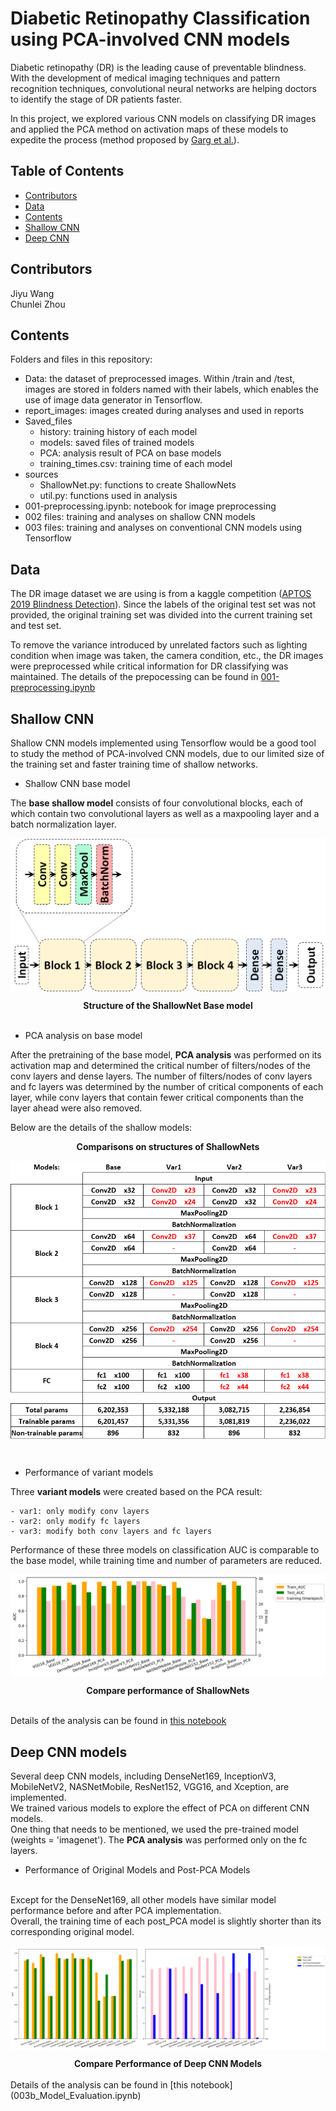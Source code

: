 # Diabetic Retinopathy Classification using PCA-involved CNN models

Diabetic retinopathy (DR) is the leading cause of preventable blindness. With the development of medical imaging techniques and pattern recognition techniques, convolutional neural networks are helping doctors to identify the stage of DR patients faster. <br />

In this project, we explored various CNN models on classifying DR images and applied the PCA method on activation maps of these models to expedite the process (method proposed by [Garg et al.](https://arxiv.org/abs/1812.06224)). <br />

<!-- TABLE OF CONTENTS -->
## Table of Contents

* [Contributors](#contributors)
* [Data](#data)
* [Contents](#contents)
* [Shallow CNN](#shallow-cnn)
* [Deep CNN](#deep-cnn-models)

## Contributors
Jiyu Wang <br />
Chunlei Zhou <br />

## Contents
Folders and files in this repository:
* Data: the dataset of preprocessed images. Within /train and /test, images are stored in folders named with their labels, which enables the use of image data generator in Tensorflow.
* report_images: images created during analyses and used in reports
* Saved_files
    - history: training history of each model
    - models: saved files of trained models
    - PCA: analysis result of PCA on base models
    - training_times.csv: training time of each model
* sources
    - ShallowNet.py: functions to create ShallowNets
    - util.py: functions used in analysis
* 001-preprocessing.ipynb: notebook for image preprocessing
* 002 files: training and analyses on shallow CNN models
* 003 files: training and analyses on conventional CNN models using Tensorflow
    
<!-- Data -->
## Data
The DR image dataset we are using is from a kaggle competition ([APTOS 2019 Blindness Detection](https://www.kaggle.com/c/aptos2019-blindness-detection)). Since the labels of the original test set was not provided, the original training set was divided into the current training set and test set.<br />

To remove the variance introduced by unrelated factors such as lighting condition when image was taken, the camera condition, etc., the DR images were preprocessed while critical information for DR classifying was maintained. The details of the prepocessing can be found in [001-preprocessing.ipynb](001-preprocessing.ipynb)

## Shallow CNN
Shallow CNN models implemented using Tensorflow would be a good tool to study the method of PCA-involved CNN models, due to our limited size of the training set and faster training time of shallow networks.<br />

* Shallow CNN base model

The **base shallow model** consists of four convolutional blocks, each of which contain two convolutional layers as well as a maxpooling layer and a batch normalization layer.

<p align="center">
  <img align="center" src="report_images/shallow_base.png" alt="base_model" width="600"/>
</p>
<div align="center"><b>Structure of the ShallowNet Base model</b></div><br />


* PCA analysis on base model

After the pretraining of the base model, **PCA analysis** was performed on its activation map and determined the critical number of filters/nodes of the conv layers and dense layers. The number of filters/nodes of conv layers and fc layers was determined by the number of critical components of each layer, while conv layers that contain fewer critical components than the layer ahead were also removed.

Below are the details of the shallow models:

<div align="center"><b>Comparisons on structures of ShallowNets</b></div>
<p align="center">
  <img align="center" src="report_images/shallow_models.png" alt="shallow_models" width="600"/>
</p>
<br />


* Performance of variant models

Three **variant models** were created based on the PCA result:

    - var1: only modify conv layers
    - var2: only modify fc layers
    - var3: modify both conv layers and fc layers

Performance of these three models on classification AUC is comparable to the base model, while training time and number of parameters are reduced.

<p align="center">
  <img align="center" src="report_images/metrics_comparison.png" alt="model_compare"/>
</p>
<div align="center"><b>Compare performance of ShallowNets</b></div><br />

Details of the analysis can be found in [this notebook](002c-shallow%20CNN_analysis.ipynb)

## Deep CNN models
Several deep CNN models, including DenseNet169, InceptionV3, MobileNetV2, NASNetMobile, ResNet152, VGG16, and Xception, are implemented.
<br/> We trained various models to explore the effect of PCA on different CNN models.
<br/> One thing that needs to be mentioned, we used the pre-trained model (weights = 'imagenet'). The **PCA analysis** was performed only on the fc layers.
* Performance of Original Models and Post-PCA Models
<br> 
Except for the DenseNet169, all other models have similar model performance before and after PCA implementation.
<br/> Overall, the training time of each post_PCA model is slightly shorter than its corresponding original model.
<p align="center">
  <img align="center" src="report_images/deep_model_metrics_comparison.png" alt="model_compare"/>
</p>
<div align="center"><b>Compare Performance of Deep CNN Models</b></div><br />
Details of the analysis can be found in [this notebook](003b_Model_Evaluation.ipynb)

